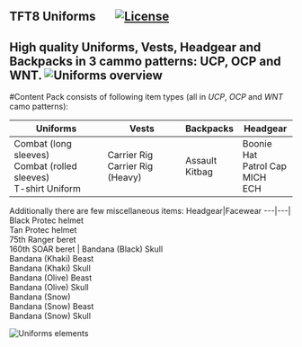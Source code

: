 ## TFT8 Uniforms &nbsp;&nbsp;&nbsp;&nbsp;&nbsp;&nbsp;</a><a href="https://www.bistudio.com/community/licenses/arma-public-license-share-alike"><img src="http://img.shields.io/badge/License-APL--SA-red.svg?style=plastic" alt="License"></a>  
High quality Uniforms, Vests, Headgear and Backpacks in 3 cammo patterns: **UCP**, **OCP** and **WNT**.
![Uniforms overview](https://tft8.com/img/uniforms_main2.png)
---
#Content
Pack consists of following item types (all in _UCP_, _OCP_ and _WNT_ camo patterns):

Uniforms|Vests|Backpacks|Headgear
---|---|---|---
Combat (long sleeves)<br/>Combat (rolled sleeves)<br/>T-shirt Uniform | Carrier Rig<br/>Carrier Rig (Heavy) | Assault<br/>Kitbag | Boonie Hat<br/>Patrol Cap<br/>MICH<br/>ECH

Additionally there are few miscellaneous items:
Headgear|Facewear
---|---|
Black Protec helmet</br>Tan Protec helmet</br>75th Ranger beret</br>160th SOAR beret | Bandana (Black) Skull</br>Bandana (Khaki) Beast</br>Bandana (Khaki) Skull</br>Bandana (Olive) Beast</br>Bandana (Olive) Skull</br>Bandana (Snow)</br>Bandana (Snow) Beast</br>Bandana (Snow) Skull

![Uniforms elements](https://tft8.com/img/uniforms_parts.png)
